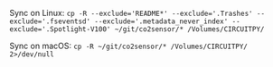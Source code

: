 Sync on Linux:
`cp -R --exclude='README*' --exclude='.Trashes' --exclude='.fseventsd' --exclude='.metadata_never_index' --exclude='.Spotlight-V100' ~/git/co2sensor/* /Volumes/CIRCUITPY/`

Sync on macOS:
`cp -R ~/git/co2sensor/* /Volumes/CIRCUITPY/ 2>/dev/null`
